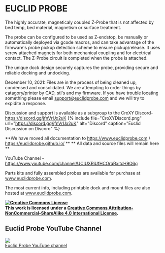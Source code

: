 # EUCLID PROBE

The highly accurate, magneticaly coupled Z-Probe that is not affected by bed temp, bed material, magnetism or surface treatment.   

The probe can be configured to be used as Z-endstop, be manually or automatically deployed via gcode macros, and can take advantage of the firmware's probe pickup detection scheme to ensure pickup/release. It uses screw attached magnets for both mechanical coupling and for electrical contact. The Z-Probe circuit is completed when the probe is attached. 

The unique dock design securely captures the probe, providing secure and reliable docking and undocking. 

December 10, 2021: Files are in the process of being cleaned up, condensed and consolidated. We are attempting to order things by catagory/printer by CAD, stl's and my firmware. If you have trouble locating something please email support@euclidprobe.com and we will try to expidite a response. 

Discussion and support is available as a subgroup to the CroXY Discord- https://discord.gg/jfnVrUx2uK {% include file="CroXYDiscord.png" url="https://discord.gg/jfnVrUx2uK" alt="Discord" caption="Euclid Discussion on Discord" %}

**We have moved all documentation to https://www.euclidprobe.com / https://euclidprobe.github.io/ **
** All data and source files will remain here **

YouTube Channel - https://www.youtube.com/channel/UCIUXRiUfHCOrqRxitcH9O6g

Parts kits and fully assembled probes are available for purchase at www.euclidprobe.com. 

The most current info, including printable dock and mount files are also hosted at www.euclidprobe.com.

**<a rel="license" href="http://creativecommons.org/licenses/by-nc-sa/4.0/"><img alt="Creative Commons License" style="border-width:0" src="https://i.creativecommons.org/l/by-nc-sa/4.0/88x31.png" /></a><br />This work is licensed under a <a rel="license" href="http://creativecommons.org/licenses/by-nc-sa/4.0/">Creative Commons Attribution-NonCommercial-ShareAlike 4.0 International License</a>.**

## Euclid Probe YouTube Channel 

<a href="https://www.youtube.com/channel/UCIUXRiUfHCOrqRxitcH9O6g" target="new"><img src="https://github.com/nionio6915/Euclid_Probe/blob/main/images/VoronStill2.png"><br>Euclid Probe YouTube channel</br></a>
